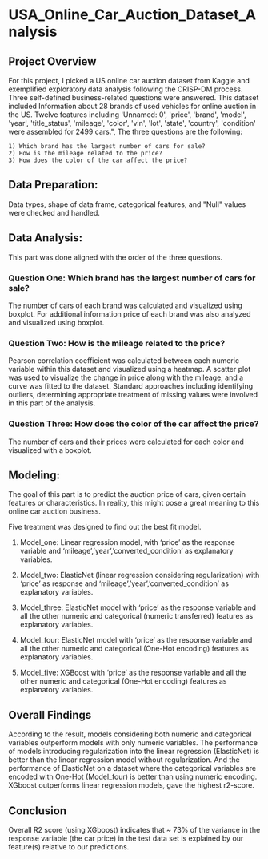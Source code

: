 # USA_Online_Car_Auction_Dataset_Analysis

## Project Overview

For this project, I picked a US online car auction dataset from Kaggle and exemplified exploratory data analysis following the CRISP-DM process. Three self-defined business-related questions were answered. This dataset included Information about 28 brands of used vehicles for online auction in the US. Twelve features including 'Unnamed: 0', 'price', 'brand', 'model', 'year', 'title_status', 'mileage', 'color', 'vin', 'lot', 'state', 'country', 'condition' were assembled for 2499 cars.",
The three questions are the following:

    1) Which brand has the largest number of cars for sale?
    2) How is the mileage related to the price?
    3) How does the color of the car affect the price?

## Data Preparation:

Data types, shape of data frame, categorical features, and "Null" values were checked and handled. 

## Data Analysis:

This part was done aligned with the order of the three questions.

### Question One: Which brand has the largest number of cars for sale?

The number of cars of each brand was calculated and visualized using boxplot. For additional information price of each brand was also analyzed and visualized using boxplot.

### Question Two: How is the mileage related to the price?

Pearson correlation coefficient was calculated between each numeric variable within this dataset and visualized using a heatmap. A scatter plot was used to visualize the change in price along with the mileage, and a curve was fitted to the dataset. Standard approaches including identifying outliers, determining appropriate treatment of missing values were involved in this part of the analysis.

### Question Three: How does the color of the car affect the price?

The number of cars and their prices were calculated for each color and visualized with a boxplot. 

## Modeling:

The goal of this part is to predict the auction price of cars, given certain features or characteristics. In reality, this might pose a great meaning to this online car auction business.

Five treatment was designed to find out the best fit model. 

   1) Model_one: Linear regression model, with ‘price’ as the response variable and ‘mileage’,’year’,’converted_condition’ as explanatory variables.

   2) Model_two: ElasticNet (linear regression considering regularization) with ‘price’ as response and ‘mileage’,’year’,’converted_condition’ as explanatory variables.

   3) Model_three: ElasticNet model with ‘price’ as the response variable and all the other numeric and categorical (numeric transferred) features as explanatory variables.

   4) Model_four: ElasticNet model with ‘price’ as the response variable and all the other numeric and categorical (One-Hot encoding) features as explanatory variables.

   5) Model_five: XGBoost with ‘price’ as the response variable and all the other numeric and categorical (One-Hot encoding) features as explanatory variables.

## Overall Findings

According to the result, models considering both numeric and categorical variables outperform models with only numeric variables. The performance of models introducing regularization into the linear regression (ElasticNet) is better than the linear regression model without regularization. And the performance of ElasticNet on a dataset where the categorical variables are encoded with One-Hot (Model_four) is better than using numeric encoding. XGboost outperforms linear regression models, gave the highest r2-score.

## Conclusion

Overall R2 score (using XGboost) indicates that ~ 73% of the variance in the response variable (the car price) in the test data set is explained by our feature(s) relative to our predictions.
